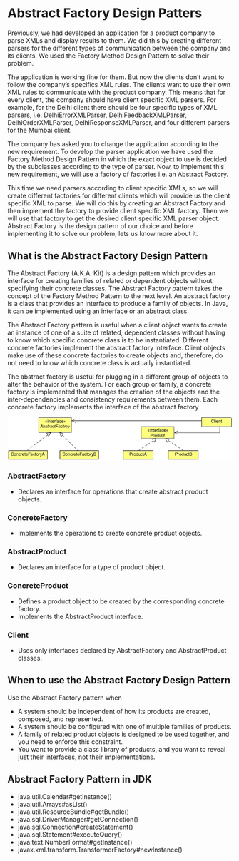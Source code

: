 # Abstract Factory Design Patters

Previously, we had developed an application for a product company to parse XMLs and display results to them. We
did this by creating different parsers for the different types of communication between the company and its clients. We used the
Factory Method Design Pattern to solve their problem.

The application is working fine for them. But now the clients don’t want to follow the company’s specifics XML rules. The
clients want to use their own XML rules to communicate with the product company. This means that for every client, the
company should have client specific XML parsers. For example, for the Delhi client there should be four specific 
types of XML
parsers, i.e. DelhiErrorXMLParser, DelhiFeedbackXMLParser, DelhiOrderXMLParser, DelhiResponseXMLParser, and four 
different parsers for the Mumbai client.

The company has asked you to change the application according to the new requirement. To develop the parser application we
have used the Factory Method Design Pattern in which the exact object to use is decided by the subclasses according to the type
of parser. Now, to implement this new requirement, we will use a factory of factories i.e. an Abstract Factory.

This time we need parsers according to client specific XMLs, so we will create different factories for different clients which will
provide us the client specific XML to parse. We will do this by creating an Abstract Factory and then implement the factory to
provide client specific XML factory. Then we will use that factory to get the desired client specific XML parser object.
Abstract Factory is the design pattern of our choice and before implementing it to solve our problem, lets us know more about it.

## What is the Abstract Factory Design Pattern

The Abstract Factory (A.K.A. Kit) is a design pattern which provides an interface for creating families of related or dependent
objects without specifying their concrete classes. The Abstract Factory pattern takes the concept of the Factory Method Pattern
to the next level. An abstract factory is a class that provides an interface to produce a family of objects. In Java, it can be
implemented using an interface or an abstract class.

The Abstract Factory pattern is useful when a client object wants to create an instance of one of a suite of related, dependent
classes without having to know which specific concrete class is to be instantiated. Different concrete factories implement the
abstract factory interface. Client objects make use of these concrete factories to create objects and, therefore, do not need to
know which concrete class is actually instantiated.

The abstract factory is useful for plugging in a different group of objects to alter the behavior of the system. For each group or
family, a concrete factory is implemented that manages the creation of the objects and the inter-dependencies and consistency
requirements between them. Each concrete factory implements the interface of the abstract factory

![UML Diagram](https://github.com/ani03sha/CSFundamentals/blob/master/DesignPatterns/Java/DesignPatterns/src/main/java/org/redquark/csfundamentals/designpatterns/creational/abstractfactory/.ProblemStatement.MD_images/UML%20Diagram%20-%20Abstract%20Factory.png)

### AbstractFactory
- Declares an interface for operations that create abstract product objects.

### ConcreteFactory
- Implements the operations to create concrete product objects.

### AbstractProduct
- Declares an interface for a type of product object.

### ConcreteProduct
- Defines a product object to be created by the corresponding concrete factory.
- Implements the AbstractProduct interface.

### Client
- Uses only interfaces declared by AbstractFactory and AbstractProduct classes.

## When to use the Abstract Factory Design Pattern
   Use the Abstract Factory pattern when
   - A system should be independent of how its products are created, composed, and represented.
   - A system should be configured with one of multiple families of products.
   - A family of related product objects is designed to be used together, and you need to enforce this constraint.
   - You want to provide a class library of products, and you want to reveal just their interfaces, not their 
   implementations.

## Abstract Factory Pattern in JDK
   - java.util.Calendar#getInstance()
   - java.util.Arrays#asList()
   - java.util.ResourceBundle#getBundle()
   - java.sql.DriverManager#getConnection()
   - java.sql.Connection#createStatement()
   - java.sql.Statement#executeQuery()
   - java.text.NumberFormat#getInstance()
   - javax.xml.transform.TransformerFactory#newInstance()
